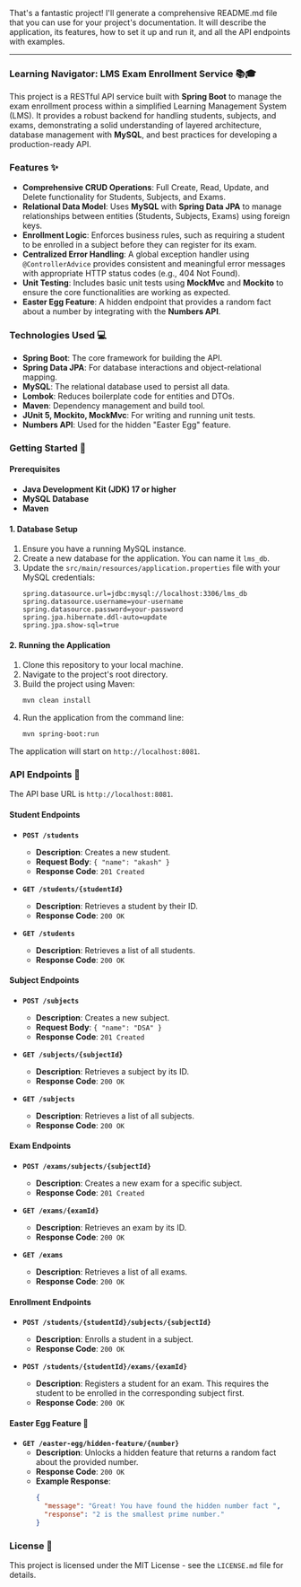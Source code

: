 That's a fantastic project\! I'll generate a comprehensive README.md file that you can use for your project's documentation. It will describe the application, its features, how to set it up and run it, and all the API endpoints with examples.

-----

### **Learning Navigator: LMS Exam Enrollment Service** 📚🎓

This project is a RESTful API service built with **Spring Boot** to manage the exam enrollment process within a simplified Learning Management System (LMS). It provides a robust backend for handling students, subjects, and exams, demonstrating a solid understanding of layered architecture, database management with **MySQL**, and best practices for developing a production-ready API.

### **Features** ✨

  * **Comprehensive CRUD Operations**: Full Create, Read, Update, and Delete functionality for Students, Subjects, and Exams.
  * **Relational Data Model**: Uses **MySQL** with **Spring Data JPA** to manage relationships between entities (Students, Subjects, Exams) using foreign keys.
  * **Enrollment Logic**: Enforces business rules, such as requiring a student to be enrolled in a subject before they can register for its exam.
  * **Centralized Error Handling**: A global exception handler using `@ControllerAdvice` provides consistent and meaningful error messages with appropriate HTTP status codes (e.g., 404 Not Found).
  * **Unit Testing**: Includes basic unit tests using **MockMvc** and **Mockito** to ensure the core functionalities are working as expected.
  * **Easter Egg Feature**: A hidden endpoint that provides a random fact about a number by integrating with the **Numbers API**.

### **Technologies Used** 💻

  * **Spring Boot**: The core framework for building the API.
  * **Spring Data JPA**: For database interactions and object-relational mapping.
  * **MySQL**: The relational database used to persist all data.
  * **Lombok**: Reduces boilerplate code for entities and DTOs.
  * **Maven**: Dependency management and build tool.
  * **JUnit 5, Mockito, MockMvc**: For writing and running unit tests.
  * **Numbers API**: Used for the hidden "Easter Egg" feature.

### **Getting Started** 🚀

#### **Prerequisites**

  * **Java Development Kit (JDK) 17 or higher**
  * **MySQL Database**
  * **Maven**

#### **1. Database Setup**

1.  Ensure you have a running MySQL instance.
2.  Create a new database for the application. You can name it `lms_db`.
3.  Update the `src/main/resources/application.properties` file with your MySQL credentials:
    ```properties
    spring.datasource.url=jdbc:mysql://localhost:3306/lms_db
    spring.datasource.username=your-username
    spring.datasource.password=your-password
    spring.jpa.hibernate.ddl-auto=update
    spring.jpa.show-sql=true
    ```

#### **2. Running the Application**

1.  Clone this repository to your local machine.
2.  Navigate to the project's root directory.
3.  Build the project using Maven:
    ```bash
    mvn clean install
    ```
4.  Run the application from the command line:
    ```bash
    mvn spring-boot:run
    ```

The application will start on `http://localhost:8081`.

### **API Endpoints** 🎯

The API base URL is `http://localhost:8081`.

#### **Student Endpoints**

  * **`POST /students`**

      * **Description**: Creates a new student.
      * **Request Body**: `{ "name": "akash" }`
      * **Response Code**: `201 Created`

  * **`GET /students/{studentId}`**

      * **Description**: Retrieves a student by their ID.
      * **Response Code**: `200 OK`

  * **`GET /students`**

      * **Description**: Retrieves a list of all students.
      * **Response Code**: `200 OK`

#### **Subject Endpoints**

  * **`POST /subjects`**

      * **Description**: Creates a new subject.
      * **Request Body**: `{ "name": "DSA" }`
      * **Response Code**: `201 Created`

  * **`GET /subjects/{subjectId}`**

      * **Description**: Retrieves a subject by its ID.
      * **Response Code**: `200 OK`

  * **`GET /subjects`**

      * **Description**: Retrieves a list of all subjects.
      * **Response Code**: `200 OK`

#### **Exam Endpoints**

  * **`POST /exams/subjects/{subjectId}`**

      * **Description**: Creates a new exam for a specific subject.
      * **Response Code**: `201 Created`

  * **`GET /exams/{examId}`**

      * **Description**: Retrieves an exam by its ID.
      * **Response Code**: `200 OK`

  * **`GET /exams`**

      * **Description**: Retrieves a list of all exams.
      * **Response Code**: `200 OK`

#### **Enrollment Endpoints**

  * **`POST /students/{studentId}/subjects/{subjectId}`**

      * **Description**: Enrolls a student in a subject.
      * **Response Code**: `200 OK`

  * **`POST /students/{studentId}/exams/{examId}`**

      * **Description**: Registers a student for an exam. This requires the student to be enrolled in the corresponding subject first.
      * **Response Code**: `200 OK`

#### **Easter Egg Feature** 🥚

  * **`GET /easter-egg/hidden-feature/{number}`**
      * **Description**: Unlocks a hidden feature that returns a random fact about the provided number.
      * **Response Code**: `200 OK`
      * **Example Response**:
        ```json
        {
          "message": "Great! You have found the hidden number fact ",
          "response": "2 is the smallest prime number."
        }
        ```




### **License** 📄

This project is licensed under the MIT License - see the `LICENSE.md` file for details.
